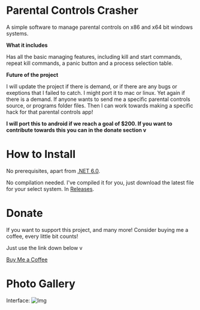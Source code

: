 # Parental Controls Crasher

A simple software to manage parental controls on x86 and x64 bit windows systems.

**What it includes**

Has all the basic managing features, including kill and start commands, repeat kill commands, a panic button and a process selection table.

**Future of the project**

I will update the project if there is demand, or if there are any bugs or exeptions that I failed to catch.
I might port it to mac or linux. Yet again if there is a demand.
If anyone wants to send me a specific parental controls source, or programs folder files. Then I can work towards making a specific hack for that parental controls app! 

**I will port this to android if we reach a goal of $200. If you want to contribute towards this you can in the donate section v**

# How to Install
No prerequisites, apart from [.NET 6.0](https://dotnet.microsoft.com/en-us/download/dotnet/6.0).

No compilation needed. I've compiled it for you, just download the latest file for your select system. In [Releases](https://github.com/GLUR-DEV/parental-controls-killer/releases).

# Donate
If you want to support this project, and many more! Consider buying me a coffee, every little bit counts!

Just use the link down below v

[Buy Me a Coffee](https://buymeacoffee.com/glur)                

# Photo Gallery

Interface:
![Img](https://media.discordapp.net/attachments/781595903479775253/960650374350532628/Image1.png?width=385&height=468)
